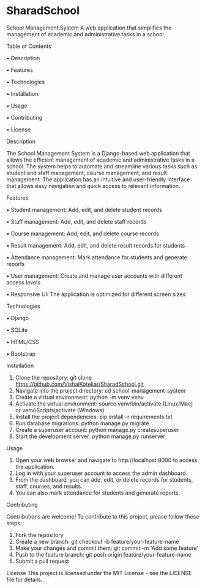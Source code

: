 # SharadSchool
School Management System
A web application that simplifies the management of academic and administrative tasks in a school.

 Table of Contents
 
  •	Description

•	Features

  •	Technologies

  •	Installation

  •	Usage

  •	Contributing

  •	License

Description

The School Management System is a Django-based web application that allows the efficient management of academic and administrative tasks in a school. The system helps to automate and streamline various tasks such as student and staff management, course management, and result management.
The application has an intuitive and user-friendly interface that allows easy navigation and quick access to relevant information.

Features

•	Student management: Add, edit, and delete student records
 
•	Staff management: Add, edit, and delete staff records

•	Course management: Add, edit, and delete course records

•	Result management: Add, edit, and delete result records for students

•	Attendance management: Mark attendance for students and generate reports

•	User management: Create and manage user accounts with different access levels

•	Responsive UI: The application is optimized for different screen sizes

Technologies

•	Django

•	SQLite

•	HTML/CSS

•	Bootstrap

Installation
1.	Clone the repository: git clone https://github.com/VishalKotekar/SharadSchool.git
2.	Navigate into the project directory: cd school-management-system
3.	Create a virtual environment: python -m venv venv
4.	Activate the virtual environment: source venv/bin/activate (Linux/Mac) or venv\Scripts\activate (Windows)
5.	Install the project dependencies: pip install -r requirements.txt
6.	Run database migrations: python manage.py migrate
7.	Create a superuser account: python manage.py createsuperuser
8.	Start the development server: python manage.py runserver

Usage

1.	Open your web browser and navigate to http://localhost:8000 to access the application.
2.	Log in with your superuser account to access the admin dashboard.
3.	From the dashboard, you can add, edit, or delete records for students, staff, courses, and results.
4.	You can also mark attendance for students and generate reports.

Contributing

Contributions are welcome! To contribute to this project, please follow these steps:
1.	Fork the repository
2.	Create a new branch: git checkout -b feature/your-feature-name
3.	Make your changes and commit them: git commit -m 'Add some feature'
4.	Push to the feature branch: git push origin feature/your-feature-name
5.	Submit a pull request

License
This project is licensed under the MIT License - see the LICENSE file for details.


